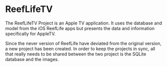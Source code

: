# ReefLifeTV

The ReefLifeTV Project is an Apple TV application. It uses the database and model from the iOS ReefLife apps but 
presents the data and information specifically for AppleTV.

Since the never version of ReefLife have deviated from the original version, a new project has been created. In order
to keep the projects in sync, all that really needs to be shared between the two project is the SQLite database and
the images.
